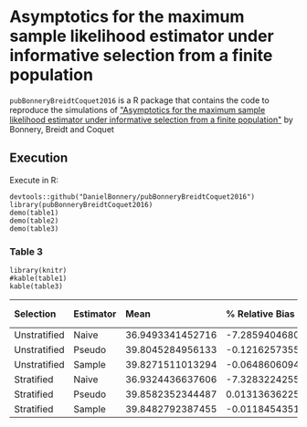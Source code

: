 Asymptotics for the maximum sample likelihood estimator under informative selection from a finite population
============================================================================================================

`pubBonneryBreidtCoquet2016` is a R package that contains the code to
reproduce the simulations of ["Asymptotics for the maximum sample
likelihood estimator under informative selection from a finite
population"](http://www.e-publications.org/ims/submission/BEJ/user/submissionFile/23537?confirm=3b2ff5b3)
by Bonnery, Breidt and Coquet

Execution
---------

Execute in R:

    devtools::github("DanielBonnery/pubBonneryBreidtCoquet2016")
    library(pubBonneryBreidtCoquet2016)
    demo(table1)
    demo(table2)
    demo(table3)

### Table 3

    library(knitr)
    #kable(table1)
    kable(table3)

<table>
<thead>
<tr class="header">
<th align="left">Selection</th>
<th align="left">Estimator</th>
<th align="left">Mean</th>
<th align="left">% Relative Bias</th>
<th align="left">RMSE Ratio</th>
<th align="left">Empirical Variance</th>
<th align="left">Average Estimated Variance</th>
<th align="left">Variance Ratio</th>
</tr>
</thead>
<tbody>
<tr class="odd">
<td align="left">Unstratified</td>
<td align="left">Naive</td>
<td align="left">36.9493341452716</td>
<td align="left">-7.28594046804115</td>
<td align="left">20.9946202438705</td>
<td align="left">0.187706107401689</td>
<td align="left">0.185605089100079</td>
<td align="left">0.988806872985154</td>
</tr>
<tr class="even">
<td align="left">Unstratified</td>
<td align="left">Pseudo</td>
<td align="left">39.8045284956133</td>
<td align="left">-0.121625735544975</td>
<td align="left">1.10617455375691</td>
<td align="left">0.452213840893838</td>
<td align="left">0.418543361126754</td>
<td align="left">0.925543013675717</td>
</tr>
<tr class="odd">
<td align="left">Unstratified</td>
<td align="left">Sample</td>
<td align="left">39.8271511013294</td>
<td align="left">-0.0648606094161167</td>
<td align="left">1</td>
<td align="left">0.410266020257011</td>
<td align="left">0.387829030084481</td>
<td align="left">0.94531111750743</td>
</tr>
<tr class="even">
<td align="left">Stratified</td>
<td align="left">Naive</td>
<td align="left">36.9324436637606</td>
<td align="left">-7.32832242551223</td>
<td align="left">113.910998791737</td>
<td align="left">0.0061980608369084</td>
<td align="left">0.187623391642629</td>
<td align="left">30.2713052646021</td>
</tr>
<tr class="odd">
<td align="left">Stratified</td>
<td align="left">Pseudo</td>
<td align="left">39.8582352344487</td>
<td align="left">0.0131363622530285</td>
<td align="left">2.44823123162282</td>
<td align="left">0.183612703313765</td>
<td align="left">0.16939004440432</td>
<td align="left">0.922539897007337</td>
</tr>
<tr class="even">
<td align="left">Stratified</td>
<td align="left">Sample</td>
<td align="left">39.8482792387455</td>
<td align="left">-0.0118454351102767</td>
<td align="left">1</td>
<td align="left">0.074987003340516</td>
<td align="left">0.0664162043349024</td>
<td align="left">0.885702873514046</td>
</tr>
</tbody>
</table>
